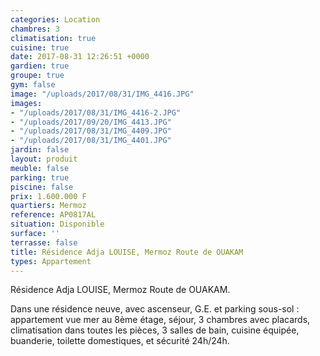 ```yaml
---
categories: Location
chambres: 3
climatisation: true
cuisine: true
date: 2017-08-31 12:26:51 +0000
gardien: true
groupe: true
gym: false
image: "/uploads/2017/08/31/IMG_4416.JPG"
images:
- "/uploads/2017/08/31/IMG_4416-2.JPG"
- "/uploads/2017/09/20/IMG_4413.JPG"
- "/uploads/2017/08/31/IMG_4409.JPG"
- "/uploads/2017/08/31/IMG_4401.JPG"
jardin: false
layout: produit
meuble: false
parking: true
piscine: false
prix: 1.600.000 F
quartiers: Mermoz
reference: AP0817AL
situation: Disponible
surface: ''
terrasse: false
title: Résidence Adja LOUISE, Mermoz Route de OUAKAM
types: Appartement
---
```



Résidence Adja LOUISE, Mermoz Route de OUAKAM.

Dans une résidence neuve, avec ascenseur, G.E. et parking sous-sol : appartement vue mer au 8ème étage, séjour, 3 chambres avec placards, climatisation dans toutes les pièces, 3 salles de bain, cuisine équipée, buanderie, toilette domestiques, et sécurité 24h/24h.